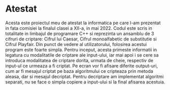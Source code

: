 # Atestat

Acesta este proiectul meu de atestat la informatica pe care l-am prezentat in fata comisiei la finalul clasei a XII-a, in mai 2022. 
Codul este scris in totalitate in limbajul de programare C++ si reprezinta un ansamblu de 3 cifruri de criptare: Cifrul lui Caesar, Cifrul monoalfabetic de substitutie si Cifrul Playfair. Din punct de vedere al utilizatorului, folosirea acestui program este foarte simpla. Pentru inceput, acesta primeste informatii in legatura cu modalitatile de criptare ale input-ului, iar mai apoi i se cere sa introduca modalitatea de criptare dorita, urmata de cheie, respectiv de input-ul ce urmeaza a fi criptat. Pe ecran vor fi afisare diferite output-uri, cum ar fi mesajul criptat pe baza algoritmului ce cripteaza prin metoda aleasa, dar si mesajul decriptat. Pentru decriptare am implementat algoritmi separati, nu se face o simpla copiere a input-ului si la final afisarea acestuia.

